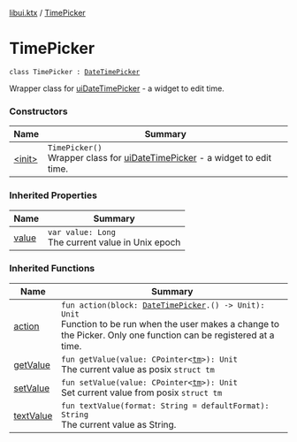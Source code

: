 [libui.ktx](../index.md) / [TimePicker](./index.md)

# TimePicker

`class TimePicker : `[`DateTimePicker`](../-date-time-picker/index.md)

Wrapper class for [uiDateTimePicker](../../libui/ui-date-time-picker.md) - a widget to edit time.

### Constructors

| Name | Summary |
|---|---|
| [&lt;init&gt;](-init-.md) | `TimePicker()`<br>Wrapper class for [uiDateTimePicker](../../libui/ui-date-time-picker.md) - a widget to edit time. |

### Inherited Properties

| Name | Summary |
|---|---|
| [value](../-date-time-picker/value.md) | `var value: Long`<br>The current value in Unix epoch |

### Inherited Functions

| Name | Summary |
|---|---|
| [action](../-date-time-picker/action.md) | `fun action(block: `[`DateTimePicker`](../-date-time-picker/index.md)`.() -> Unit): Unit`<br>Function to be run when the user makes a change to the Picker. Only one function can be registered at a time. |
| [getValue](../-date-time-picker/get-value.md) | `fun getValue(value: CPointer<`[`tm`](../../libui/tm.md)`>): Unit`<br>The current value as posix `struct tm` |
| [setValue](../-date-time-picker/set-value.md) | `fun setValue(value: CPointer<`[`tm`](../../libui/tm.md)`>): Unit`<br>Set current value from posix `struct tm` |
| [textValue](../-date-time-picker/text-value.md) | `fun textValue(format: String = defaultFormat): String`<br>The current value as String. |
